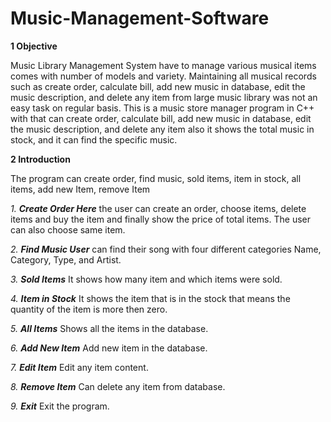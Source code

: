# Music-Management-Software

**1 Objective**


Music Library Management System have to manage various musical items comes with
number of models and variety. Maintaining all musical records such as create order,
calculate bill, add new music in database, edit the music description, and delete any
item from large music library was not an easy task on regular basis.
This is a music store manager program in C++ with that can create order, calculate
bill, add new music in database, edit the music description, and delete any item also it
shows the total music in stock, and it can find the specific music.


**2 Introduction**


The program can create order, find music, sold items, item in stock, all items, add new
Item, remove Item

_1. **Create Order Here**_ the user can create an order, choose items, delete items and
buy the item and finally show the price of total items. The user can also choose same
item.

_2. **Find Music User**_ can find their song with four different categories Name, Category,
Type, and Artist.

_3. **Sold Items**_ It shows how many item and which items were sold.

_4. **Item in Stock**_ It shows the item that is in the stock that means the quantity of the
item is more then zero.

_5. **All Items**_ Shows all the items in the database.

_6. **Add New Item**_ Add new item in the database.

_7. **Edit Item**_ Edit any item content.

_8. **Remove Item**_ Can delete any item from database.

_9. **Exit**_ Exit the program.
